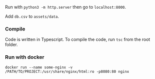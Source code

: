 Run with `python3 -m http.server` then go to `localhost:8000`.

Add `db.csv` to `assets/data`.


### Compile

Code is written in Typescript. To compile the code, run `tsc` from the root folder.

 ### Run with docker

 ```
 docker run --name some-nginx -v /PATH/TO/PROJECT:/usr/share/nginx/html:ro -p8080:80 nginx
 ``` 